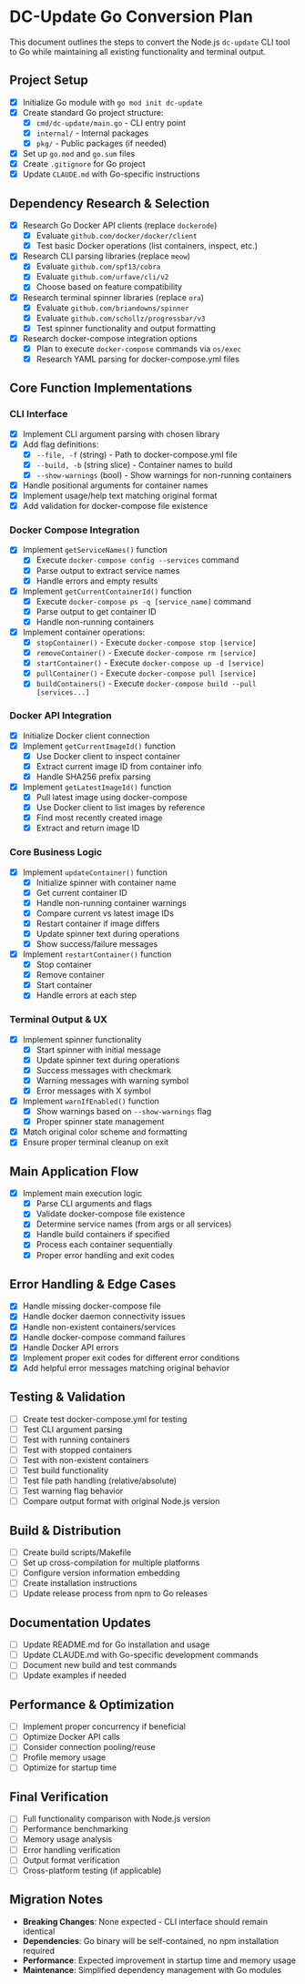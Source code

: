 # DC-Update Go Conversion Plan

This document outlines the steps to convert the Node.js `dc-update` CLI tool to Go while maintaining all existing functionality and terminal output.

## Project Setup

- [x] Initialize Go module with `go mod init dc-update`
- [x] Create standard Go project structure:
  - [x] `cmd/dc-update/main.go` - CLI entry point
  - [x] `internal/` - Internal packages
  - [x] `pkg/` - Public packages (if needed)
- [x] Set up `go.mod` and `go.sum` files
- [x] Create `.gitignore` for Go project
- [x] Update `CLAUDE.md` with Go-specific instructions

## Dependency Research & Selection

- [x] Research Go Docker API clients (replace `dockerode`)
  - [x] Evaluate `github.com/docker/docker/client`
  - [x] Test basic Docker operations (list containers, inspect, etc.)
- [x] Research CLI parsing libraries (replace `meow`)
  - [x] Evaluate `github.com/spf13/cobra`
  - [x] Evaluate `github.com/urfave/cli/v2`
  - [x] Choose based on feature compatibility
- [x] Research terminal spinner libraries (replace `ora`)
  - [x] Evaluate `github.com/briandowns/spinner`
  - [x] Evaluate `github.com/schollz/progressbar/v3`
  - [x] Test spinner functionality and output formatting
- [x] Research docker-compose integration options
  - [x] Plan to execute `docker-compose` commands via `os/exec`
  - [x] Research YAML parsing for docker-compose.yml files

## Core Function Implementations

### CLI Interface
- [x] Implement CLI argument parsing with chosen library
- [x] Add flag definitions:
  - [x] `--file, -f` (string) - Path to docker-compose.yml file
  - [x] `--build, -b` (string slice) - Container names to build
  - [x] `--show-warnings` (bool) - Show warnings for non-running containers
- [x] Handle positional arguments for container names
- [x] Implement usage/help text matching original format
- [x] Add validation for docker-compose file existence

### Docker Compose Integration
- [x] Implement `getServiceNames()` function
  - [x] Execute `docker-compose config --services` command
  - [x] Parse output to extract service names
  - [x] Handle errors and empty results
- [x] Implement `getCurrentContainerId()` function
  - [x] Execute `docker-compose ps -q [service_name]` command
  - [x] Parse output to get container ID
  - [x] Handle non-running containers
- [x] Implement container operations:
  - [x] `stopContainer()` - Execute `docker-compose stop [service]`
  - [x] `removeContainer()` - Execute `docker-compose rm [service]`
  - [x] `startContainer()` - Execute `docker-compose up -d [service]`
  - [x] `pullContainer()` - Execute `docker-compose pull [service]`
  - [x] `buildContainers()` - Execute `docker-compose build --pull [services...]`

### Docker API Integration
- [x] Initialize Docker client connection
- [x] Implement `getCurrentImageId()` function
  - [x] Use Docker client to inspect container
  - [x] Extract current image ID from container info
  - [x] Handle SHA256 prefix parsing
- [x] Implement `getLatestImageId()` function
  - [x] Pull latest image using docker-compose
  - [x] Use Docker client to list images by reference
  - [x] Find most recently created image
  - [x] Extract and return image ID

### Core Business Logic
- [x] Implement `updateContainer()` function
  - [x] Initialize spinner with container name
  - [x] Get current container ID
  - [x] Handle non-running container warnings
  - [x] Compare current vs latest image IDs
  - [x] Restart container if image differs
  - [x] Update spinner text during operations
  - [x] Show success/failure messages
- [x] Implement `restartContainer()` function
  - [x] Stop container
  - [x] Remove container
  - [x] Start container
  - [x] Handle errors at each step

### Terminal Output & UX
- [x] Implement spinner functionality
  - [x] Start spinner with initial message
  - [x] Update spinner text during operations
  - [x] Success messages with checkmark
  - [x] Warning messages with warning symbol
  - [x] Error messages with X symbol
- [x] Implement `warnIfEnabled()` function
  - [x] Show warnings based on `--show-warnings` flag
  - [x] Proper spinner state management
- [x] Match original color scheme and formatting
- [x] Ensure proper terminal cleanup on exit

## Main Application Flow
- [x] Implement main execution logic
  - [x] Parse CLI arguments and flags
  - [x] Validate docker-compose file existence
  - [x] Determine service names (from args or all services)
  - [x] Handle build containers if specified
  - [x] Process each container sequentially
  - [x] Proper error handling and exit codes

## Error Handling & Edge Cases
- [x] Handle missing docker-compose file
- [x] Handle docker daemon connectivity issues
- [x] Handle non-existent containers/services
- [x] Handle docker-compose command failures
- [x] Handle Docker API errors
- [x] Implement proper exit codes for different error conditions
- [x] Add helpful error messages matching original behavior

## Testing & Validation
- [ ] Create test docker-compose.yml for testing
- [ ] Test CLI argument parsing
- [ ] Test with running containers
- [ ] Test with stopped containers
- [ ] Test with non-existent containers
- [ ] Test build functionality
- [ ] Test file path handling (relative/absolute)
- [ ] Test warning flag behavior
- [ ] Compare output format with original Node.js version

## Build & Distribution
- [ ] Create build scripts/Makefile
- [ ] Set up cross-compilation for multiple platforms
- [ ] Configure version information embedding
- [ ] Create installation instructions
- [ ] Update release process from npm to Go releases

## Documentation Updates
- [ ] Update README.md for Go installation and usage
- [ ] Update CLAUDE.md with Go-specific development commands
- [ ] Document new build and test commands
- [ ] Update examples if needed

## Performance & Optimization
- [ ] Implement proper concurrency if beneficial
- [ ] Optimize Docker API calls
- [ ] Consider connection pooling/reuse
- [ ] Profile memory usage
- [ ] Optimize for startup time

## Final Verification
- [ ] Full functionality comparison with Node.js version
- [ ] Performance benchmarking
- [ ] Memory usage analysis
- [ ] Error handling verification
- [ ] Output format verification
- [ ] Cross-platform testing (if applicable)

## Migration Notes
- **Breaking Changes**: None expected - CLI interface should remain identical
- **Dependencies**: Go binary will be self-contained, no npm installation required
- **Performance**: Expected improvement in startup time and memory usage
- **Maintenance**: Simplified dependency management with Go modules